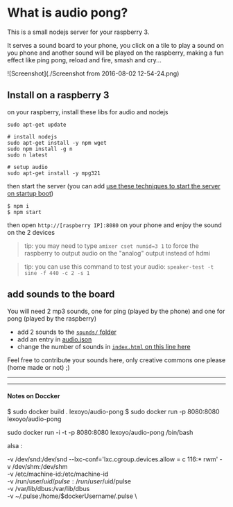 # What is audio pong?

This is a small nodejs server for your raspberry 3. 

It serves a sound board to your phone, you click on a tile to play a sound on you phone and another sound will be played on the raspberry, making a fun effect like ping pong, reload and fire, smash and cry...

![Screenshot](./Screenshot from 2016-08-02 12-54-24.png)

## Install on a raspberry 3

on your raspberry, install these libs for audio and nodejs

```
sudo apt-get update

# install nodejs
sudo apt-get install -y npm wget
sudo npm install -g n
sudo n latest

# setup audio
sudo apt-get install -y mpg321
```

then start the server (you can add [use these techniques to start the server on startup boot](http://raspberrywebserver.com/serveradmin/run-a-script-on-start-up.html))

```
$ npm i
$ npm start
```

then open `http://[raspberry IP]:8080` on your phone and enjoy the sound on the 2 devices

> tip: you may need to type `amixer cset numid=3 1` to force the raspberry to output audio on the "analog" output instead of hdmi

> tip: you can use this command to test your audio: `speaker-test -t sine -f 440 -c 2 -s 1`

## add sounds to the board

You will need 2 mp3 sounds, one for ping (played by the phone) and one for pong (played by the raspberry)

* add 2 sounds to the [`sounds/` folder](./sounds)
* add an entry in [audio.json](./audio.json)
* change the number of sounds in [`index.html` on this line here](https://github.com/lexoyo/audio-pong/blob/master/index.html#L29)

Feel free to contribute your sounds here, only creative commons one please (home made or not) ;)

---
---

#### Notes on Doccker

$ sudo docker build . lexoyo/audio-pong
$ sudo docker run -p 8080:8080 lexoyo/audio-pong



sudo docker run -i -t -p 8080:8080 lexoyo/audio-pong /bin/bash



alsa :


 -v /dev/snd:/dev/snd
 --lxc-conf='lxc.cgroup.devices.allow = c 116:* rwm'
    -v /dev/shm:/dev/shm \
    -v /etc/machine-id:/etc/machine-id \
    -v /run/user/$uid/pulse:/run/user/$uid/pulse \
    -v /var/lib/dbus:/var/lib/dbus \
    -v ~/.pulse:/home/$dockerUsername/.pulse \
